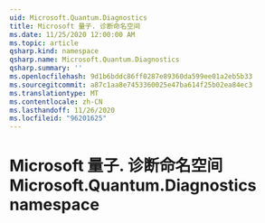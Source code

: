 ```yaml
---
uid: Microsoft.Quantum.Diagnostics
title: Microsoft 量子. 诊断命名空间
ms.date: 11/25/2020 12:00:00 AM
ms.topic: article
qsharp.kind: namespace
qsharp.name: Microsoft.Quantum.Diagnostics
qsharp.summary: ''
ms.openlocfilehash: 9d1b6bddc86ff0287e89360da599ee01a2eb5b33
ms.sourcegitcommit: a87c1aa8e7453360025e47ba614f25b02ea84ec3
ms.translationtype: MT
ms.contentlocale: zh-CN
ms.lasthandoff: 11/26/2020
ms.locfileid: "96201625"
---
```

# <a name="microsoftquantumdiagnostics-namespace"></a><span data-ttu-id="6f77f-102">Microsoft 量子. 诊断命名空间</span><span class="sxs-lookup"><span data-stu-id="6f77f-102">Microsoft.Quantum.Diagnostics namespace</span></span>



